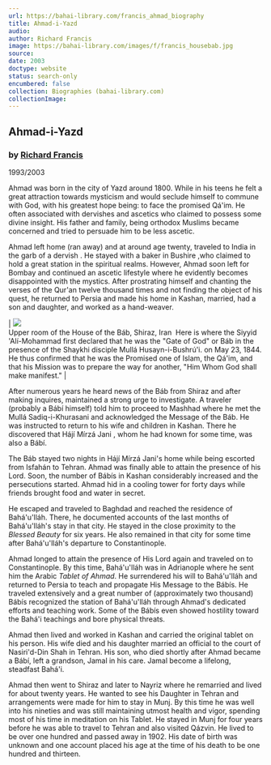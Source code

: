 ```yaml
---
url: https://bahai-library.com/francis_ahmad_biography
title: Ahmad-i-Yazd
audio: 
author: Richard Francis
image: https://bahai-library.com/images/f/francis_housebab.jpg
source: 
date: 2003
doctype: website
status: search-only
encumbered: false
collection: Biographies (bahai-library.com)
collectionImage: 
---
```



## Ahmad-i-Yazd

### by [Richard Francis](https://bahai-library.com/author/Richard+Francis)

1993/2003


Ahmad was born in the city of Yazd around 1800. While in his teens he felt a great attraction towards mysticism and would seclude himself to commune with God, with his greatest hope being: to face the promised Qá'im. He often associated with dervishes and ascetics who claimed to possess some divine insight. His father and family, being orthodox Muslims became concerned and tried to persuade him to be less ascetic.

Ahmad left home (ran away) and at around age twenty, traveled to India in the garb of a dervish . He stayed with a baker in Bushire ,who claimed to hold a great station in the spiritual realms. However, Ahmad soon left for Bombay and continued an ascetic lifestyle where he evidently becomes disappointed with the mystics. After prostrating himself and chanting the verses of the Qur'an twelve thousand times and not finding the object of his quest, he returned to Persia and made his home in Kashan, married, had a son and daughter, and worked as a hand-weaver.

| ![](https://bahai-library.com/images/f/francis_housebab.jpg)  
Upper room of the House of the Báb, Shiraz, Iran  Here is where the Siyyid 'Alí-Mohammad first declared that he was the "Gate of God" or Báb in the presence of the Shaykhi disciple Mullá Husayn-i-Bushrú'i. on May 23, 1844. He thus confirmed that he was the Promised one of Islam, the Qá'im, and that his Mission was to prepare the way for another, "Him Whom God shall make manifest." |

After numerous years he heard news of the Báb from Shiraz and after making inquires, maintained a strong urge to investigate. A traveler (probably a Bábí himself) told him to proceed to Mashhad where he met the Mullá Sadiq-i-Khurasani and acknowledged the Message of the Báb. He was instructed to return to his wife and children in Kashan. There he discovered that Hájí Mírzá Jani , whom he had known for some time, was also a Bábí.

The Báb stayed two nights in Hájí Mírzá Jani's home while being escorted from Isfahán to Tehran. Ahmad was finally able to attain the presence of his Lord. Soon, the number of Bábís in Kashan considerably increased and the persecutions started. Ahmad hid in a cooling tower for forty days while friends brought food and water in secret.

He escaped and traveled to Baghdad and reached the residence of Bahá'u'lláh. There, he documented accounts of the last months of Bahá'u'lláh's stay in that city. He stayed in the close proximity to the _Blessed Beauty_ for six years. He also remained in that city for some time after Bahá'u'lláh's departure to Constantinople.

Ahmad longed to attain the presence of His Lord again and traveled on to Constantinople. By this time, Bahá'u'lláh was in Adrianople where he sent him the Arabic _Tablet of Ahmad_. He surrendered his will to Bahá'u'lláh and returned to Persia to teach and propagate His Message to the Bábís. He traveled extensively and a great number of (approximately two thousand) Bábís recognized the station of Bahá'u'lláh through Ahmad's dedicated efforts and teaching work. Some of the Bábís even showed hostility toward the Bahá'i teachings and bore physical threats.

Ahmad then lived and worked in Kashan and carried the original tablet on his person. His wife died and his daughter married an official to the court of Nasiri'd-Din Shah in Tehran. His son, who died shortly after Ahmad became a Bábí, left a grandson, Jamal in his care. Jamal become a lifelong, steadfast Bahá'i.

Ahmad then went to Shiraz and later to Nayriz where he remarried and lived for about twenty years. He wanted to see his Daughter in Tehran and arrangements were made for him to stay in Munj. By this time he was well into his nineties and was still maintaining utmost health and vigor, spending most of his time in meditation on his Tablet. He stayed in Munj for four years before he was able to travel to Tehran and also visited Qázvin. He lived to be over one hundred and passed away in 1902. His date of birth was unknown and one account placed his age at the time of his death to be one hundred and thirteen.